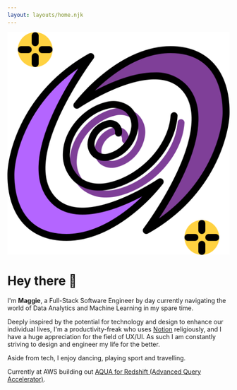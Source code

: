 ```yaml
---
layout: layouts/home.njk
---
```


<div class="illo-container">
  <img src="static/galaxy.png" class="illustration" style="align: right" title="https://www.flaticon.com/authors/tulpahn">
</div>

# Hey there 👋

I'm **Maggie**, a Full-Stack Software Engineer by day currently navigating the world of Data Analytics and Machine Learning in my spare time.

Deeply inspired by the potential for technology and design to enhance our individual lives, I'm a productivity-freak who uses [Notion](https://notion.so) religiously, and I have a huge appreciation for the field of UX/UI. As such I am constantly striving to design and engineer my life for the better.

Aside from tech, I enjoy dancing, playing sport and travelling.

Currently at AWS building out [AQUA for Redshift (Advanced Query Accelerator)](https://aws.amazon.com/redshift/features/aqua/).
